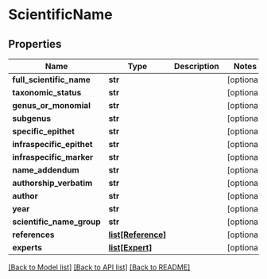 # ScientificName

## Properties
Name | Type | Description | Notes
------------ | ------------- | ------------- | -------------
**full_scientific_name** | **str** |  | [optional] 
**taxonomic_status** | **str** |  | [optional] 
**genus_or_monomial** | **str** |  | [optional] 
**subgenus** | **str** |  | [optional] 
**specific_epithet** | **str** |  | [optional] 
**infraspecific_epithet** | **str** |  | [optional] 
**infraspecific_marker** | **str** |  | [optional] 
**name_addendum** | **str** |  | [optional] 
**authorship_verbatim** | **str** |  | [optional] 
**author** | **str** |  | [optional] 
**year** | **str** |  | [optional] 
**scientific_name_group** | **str** |  | [optional] 
**references** | [**list[Reference]**](Reference.md) |  | [optional] 
**experts** | [**list[Expert]**](Expert.md) |  | [optional] 

[[Back to Model list]](../README.md#documentation-for-models) [[Back to API list]](../README.md#documentation-for-api-endpoints) [[Back to README]](../README.md)


